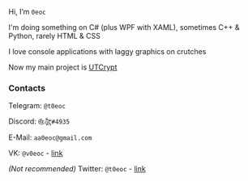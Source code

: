 Hi, I’m `0eoc`

I'm doing something on C# (plus WPF with XAML), sometimes C++ & Python, rarely HTML & CSS

I love console applications with laggy graphics on crutches

Now my main project is [UTCrypt](https://0eoc-0.github.io/UTCrypt/)

### Contacts

Telegram: `@t0eoc`

Discord: `θ̫͑͋ε̧̊̄ó̪̒͝ς#4935`

E-Mail: `aa0eoc@gmail.com`

VK: `@v0eoc` - [link](https://vk.com/v0eoc)

_(Not recommended)_ Twitter: `@t0eoc` - [link](https://twitter.com/t0eoc)

